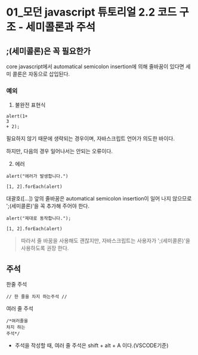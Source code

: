 # 01_모던 javascript 튜토리얼 2.2 코드 구조 - 세미콜론과 주석

## ;(세미콜론)은 꼭 필요한가
 core javascript에서 automatical semicolon insertion에 의해 줄바꿈이 있다면 세미 콜론은 자동으로 삽입된다.   
 ### 예외
1. 불완전 표현식
```
alert(1+
3
+ 2);
```
필요하지 않기 때문에 생략되는 경우이며, 자바스크립트 언어가 의도한 바이다.

하지만, 다음의 경우 일어나서는 안되는 오류이다.

2. 에러
```
alert("에러가 발생합니다.")

[1, 2].forEach(alert)
```
대괄호([...]) 앞의 줄바꿈은 automatical semicolon insertion이 일어 나지 않으므로 ';(세미콜론)'을 꼭 추가해 주어야 한다.
```
alert("제대로 동작합니다.");

[1, 2].forEach(alert)
```

> 따라서 줄 바꿈을 사용해도 괜찮지만, 자바스크립트는 사용자가 ';(세미콜론)'을 사용하도록 권장 한다.

## 주석

한줄 주석
```
// 한 줄을 차지 하는주석 //
```
여러 줄 주석
```
/*여러줄을
차지 하는
주석*/
```
- 주석을 작성할 때, 여러 줄 주석은 shift + alt + A 이다.(VSCODE기준)